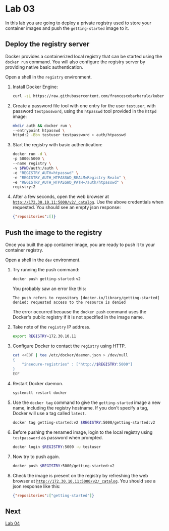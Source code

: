 # Lab 03

In this lab you are going to deploy a private registry used to store your container images and push the `getting-started` image to it.

## Deploy the registry server

Docker provides a containerized local registry that can be started using the `docker run` command. You will also configure the registry server by providing native basic authentication.

Open a shell in the `registry` environment.

1. Install Docker Engine:

    ```sh
    curl -sL https://raw.githubusercontent.com/francescobarbarulo/kubernetes-starter-pack/main/scripts/docker-install.sh | sh
    ```

2. Create a password file tool with one entry for the user `testuser`, with password `testpassword`, using the `htpasswd` tool provided in the `httpd` image:
    ```sh
    mkdir auth && docker run \
    --entrypoint htpasswd \
    httpd:2 -Bbn testuser testpassword > auth/htpasswd
    ```

3. Start the registry with basic authentication:
    ```sh
    docker run -d \
    -p 5000:5000 \
    --name registry \
    -v $PWD/auth:/auth \
    -e "REGISTRY_AUTH=htpasswd" \
    -e "REGISTRY_AUTH_HTPASSWD_REALM=Registry Realm" \
    -e "REGISTRY_AUTH_HTPASSWD_PATH=/auth/htpasswd" \
    registry:2
    ```

4. After a few seconds, open the web browser at [`http://172.30.10.11:5000/v2/_catalog`](http://172.30.10.11:5000/v2/_catalog). Use the above credentials when requested. You should see an empty json response:

    ```json
    {"repositories":[]}
    ```

## Push the image to the registry

Once you built the app container image, you are ready to push it to your container registry.

Open a shell in the `dev` environment.

1. Try running the push command:
    ```sh
    docker push getting-started:v2
    ```

    You probably saw an error like this:

    ```plaintext
    The push refers to repository [docker.io/library/getting-started]
    denied: requested access to the resource is denied
    ```

    The error occurred because the `docker push` command uses the Docker's public registry if it is not specified in the image name.

2. Take note of the `registry` IP address.

    ```sh
    export REGISTRY=172.30.10.11
    ```

3. Configure Docker to contact the `registry` using HTTP.

    ```sh
    cat <<EOF | tee /etc/docker/daemon.json > /dev/null
    {
        "insecure-registries" : ["http://$REGISTRY:5000"]
    }
    EOF
    ```

4. Restart Docker daemon.

    ```sh
    systemctl restart docker
    ```

5. Use the `docker tag` command to give the `getting-started` image a new name, including the registry hostname. If you don't specify a tag, Docker will use a tag called `latest`.

    ```sh
    docker tag getting-started:v2 $REGISTRY:5000/getting-started:v2
    ```

6. Before pushing the renamed image, login to the local registry using `testpassword` as password when prompted.

    ```sh
    docker login $REGISTRY:5000 -u testuser
    ```

7. Now try to push again.

    ```sh
    docker push $REGISTRY:5000/getting-started:v2
    ```

8. Check the image is present on the registry by refreshing the web browser at [`http://172.30.10.11:5000/v2/_catalog`](http://172.30.10.11:5000/v2/_catalog). You should see a json response like this:

    ```json
    {"repositories":["getting-started"]}
    ```


## Next

[Lab 04](./lab04.md)